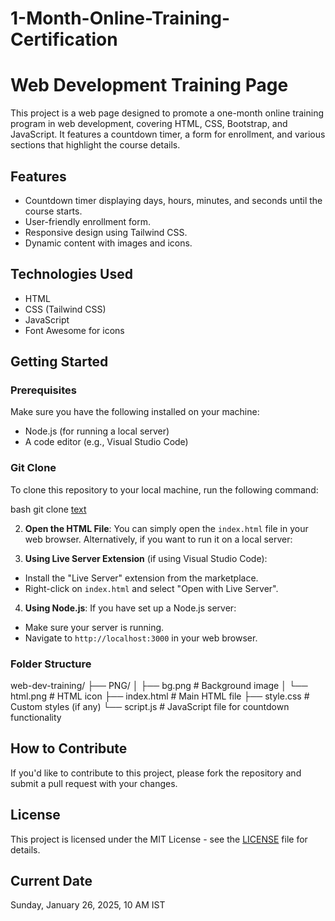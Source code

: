 # 1-Month-Online-Training-Certification
# Web Development Training Page

This project is a web page designed to promote a one-month online training program in web development, covering HTML, CSS, Bootstrap, and JavaScript. It features a countdown timer, a form for enrollment, and various sections that highlight the course details.

## Features

- Countdown timer displaying days, hours, minutes, and seconds until the course starts.
- User-friendly enrollment form.
- Responsive design using Tailwind CSS.
- Dynamic content with images and icons.

## Technologies Used

- HTML
- CSS (Tailwind CSS)
- JavaScript
- Font Awesome for icons

## Getting Started

### Prerequisites

Make sure you have the following installed on your machine:

- Node.js (for running a local server)
- A code editor (e.g., Visual Studio Code)

### Git Clone

To clone this repository to your local machine, run the following command:

bash git clone [text](https://github.com/Nitin-cyperpunk/1-Month-Online-Training-Certification.git)



2. **Open the HTML File**:
You can simply open the `index.html` file in your web browser. Alternatively, if you want to run it on a local server:

3. **Using Live Server Extension** (if using Visual Studio Code):
- Install the "Live Server" extension from the marketplace.
- Right-click on `index.html` and select "Open with Live Server".

4. **Using Node.js**:
If you have set up a Node.js server:
- Make sure your server is running.
- Navigate to `http://localhost:3000` in your web browser.

### Folder Structure



web-dev-training/
├── PNG/
│ ├── bg.png # Background image
│ └── html.png # HTML icon
├── index.html # Main HTML file
├── style.css # Custom styles (if any)
└── script.js # JavaScript file for countdown functionality

## How to Contribute

If you'd like to contribute to this project, please fork the repository and submit a pull request with your changes.

## License

This project is licensed under the MIT License - see the [LICENSE](LICENSE) file for details.

## Current Date

Sunday, January 26, 2025, 10 AM IST
